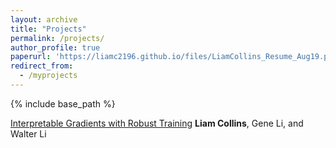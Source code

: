 ```yaml
---
layout: archive
title: "Projects"
permalink: /projects/
author_profile: true
paperurl: 'https://liamc2196.github.io/files/LiamCollins_Resume_Aug19.pdf'
redirect_from:
  - /myprojects
---
```


{% include base_path %}

[Interpretable Gradients with Robust Training](https://liamc2196.github.io/files/cos511_adversarial.pdf)
**Liam Collins**, Gene Li, and Walter Li


